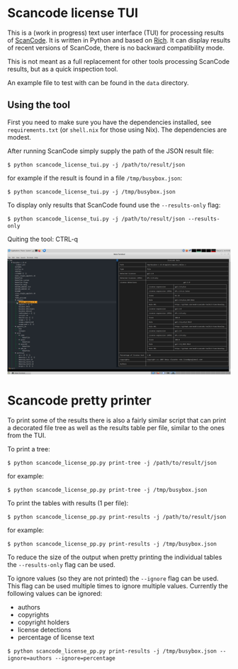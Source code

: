 # Scancode license TUI

This is a (work in progress) text user interface (TUI) for processing results
of [ScanCode][scancode]. It is written in Python and based on [Rich][rich]. It
can display results of recent versions of ScanCode, there is no backward
compatibility mode.

This is not meant as a full replacement for other tools processing ScanCode
results, but as a quick inspection tool.

An example file to test with can be found in the `data` directory.

## Using the tool

First you need to make sure you have the dependencies installed, see
`requirements.txt` (or `shell.nix` for those using Nix). The dependencies
are modest.

After running ScanCode simply supply the path of the JSON result file:

```console
$ python scancode_license_tui.py -j /path/to/result/json
```

for example if the result is found in a file `/tmp/busybox.json`:

```console
$ python scancode_license_tui.py -j /tmp/busybox.json
```

To display only results that ScanCode found use the `--results-only` flag:

```console
$ python scancode_license_tui.py -j /path/to/result/json --results-only
```

Quiting the tool: CTRL-q

![Screenshot of processing busybox.json](scancode_tui.png)

# Scancode pretty printer

To print some of the results there is also a fairly similar script that can
print a decorated file tree as well as the results table per file, similar to
the ones from the TUI.

To print a tree:

```console
$ python scancode_license_pp.py print-tree -j /path/to/result/json
```

for example:

```console
$ python scancode_license_pp.py print-tree -j /tmp/busybox.json
```

To print the tables with results (1 per file):

```console
$ python scancode_license_pp.py print-results -j /path/to/result/json
```

for example:

```console
$ python scancode_license_pp.py print-results -j /tmp/busybox.json
```

To reduce the size of the output when pretty printing the individual tables the
`--results-only` flag can be used.

To ignore values (so they are not printed) the `--ignore` flag can be used.
This flag can be used multiple times to ignore multiple values. Currently the
following values can be ignored:

* authors
* copyrights
* copyright holders
* license detections
* percentage of license text

```console
$ python scancode_license_pp.py print-results -j /tmp/busybox.json --ignore=authors --ignore=percentage
```

[scancode]:https://github.com/nexB/scancode-toolkit
[rich]:https://github.com/Textualize/rich
